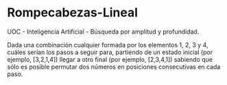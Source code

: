 # Rompecabezas-Lineal
UOC - Inteligencia Artificial - Búsqueda por amplitud y profundidad. 

Dada una combinación cualquier formada por los elementos 1, 2, 3 y 4, cuáles serían los pasos a seguir para, partiendo de un estado inicial (por ejemplo, [3,2,1,4]) llegar a otro final (por ejemplo, [2,3,4,1]) sabiendo que sólo es posible permutar dos números en posiciones consecutivas en cada paso. 

